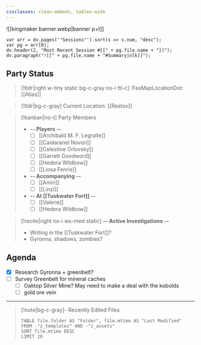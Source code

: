 ```yaml
---
cssclasses: clean-embeds, tables-wide
---
```

![[kingmaker banner.webp|banner p+t]]
```dataviewjs
var arr = dv.pages('"Sessions"').sort(s => s.num, "desc");
var pg = arr[0];
dv.header(2, "Most Recent Session #[[" + pg.file.name + "]]");
dv.paragraph("![[" + pg.file.name + "#Summary|nlk]]");
```

## Party Status
>[!tldr|right w-tiny static bg-c-gray no-i ttl-c] :FasMapLocationDot: [[Atlas]]

>[!tldr|bg-c-gray] Current Location: [[Restov]]

> [!kanban|no-t] Party Members
> - **-- Players --**
> 	- [ ] [[Archibald M. F. Legralte]]
> 	- [ ] [[Caidaranel Novori]]
> 	- [ ] [[Celestine Orlovsky]]
> 	- [ ] [[Garrett Goodword]]
> 	- [ ] [[Hedera Wildbow]]
> 	- [ ] [[Liosa Fenrie]]
> - **-- Accompanying --**
> 	- [ ] [[Amiri]]
> 	- [ ] [[Linzi]]
> - **-- At [[Tuskwater Fort]] --**
> 	- [ ] [[Valerie]]
> 	- [ ] [[Hedera Wildbow]]

<p></p>

>[!recite|right no-i  ws-med static] **-- Active Investigations --**
>- Writing in the [[Tuskwater Fort]]?
>- Gyronna, shadows, zombies?

## Agenda
- [x] Research Gyronna + greenbelt?
- [ ] Survey Greenbelt for mineral caches
	- [ ] Oaktop Silver Mine? May need to make a deal with the kobolds
	- [ ] gold ore vein
---
>[!note|bg-c-gray]- Recently Edited Files
><p></p>
>
>```dataview
>TABLE file.folder AS "Folder", file.mtime AS "Last Modified"
>FROM -"z_templates" AND -"z_assets"
>SORT file.mtime DESC
>LIMIT 20
>```

